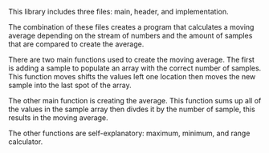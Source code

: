 This library includes three files: main, header, and implementation.

The combination of these files creates a program that calculates a moving average depending on the stream of numbers and the amount of samples that are compared to create the average.

There are two main functions used to create the moving average. The first is adding a sample to populate an array with the correct number of samples. This function moves shifts the values left one location then moves the new sample into the last spot of the array. 

The other main function is creating the average. This function sums up all of the values in the sample array then divdes it by the number of sample, this results in the moving average.

The other functions are self-explanatory: maximum, minimum, and range calculator.
